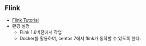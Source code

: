 Flink
---
- [Flink Tutorial](https://ci.apache.org/projects/flink/flink-docs-release-1.6/quickstart/setup_quickstart.html)
- 환경 설정
    - Flink 1.6버전에서 작업
    - Docker를 활용하여, centos 7에서 flink가 동작할 수 있도록 한다.
    